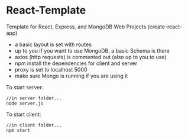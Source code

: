 # React-Template
Template for React, Express, and MongoDB Web Projects (create-react-app)
- a basic layout is set with routes
- up to you if you want to use MongoDB, a basic Schema is there
- axios (http requests) is commented out (also up to you to use)
- npm install the dependencies for client and server
- proxy is set to localhost 5000
- make sure Mongo is running if you are using it

To start server:
```
//in server folder...
node server.js
```
To start client:
```
//in client folder...
npm start
```
